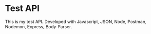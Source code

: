 # Test API

This is my test API. Developed with Javascript, JSON, Node, Postman, Nodemon, Express, Body-Parser.

